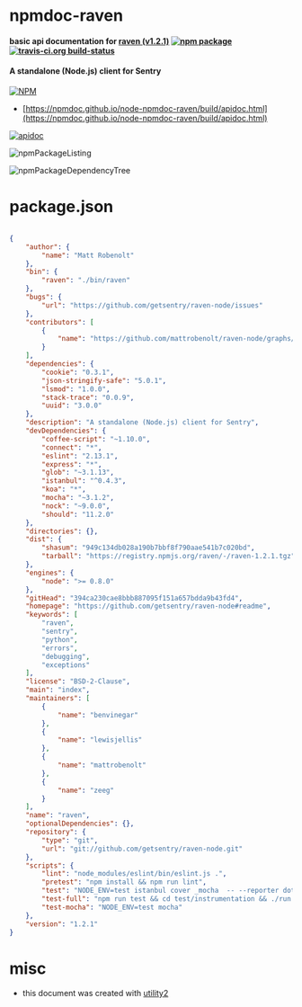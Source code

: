 # npmdoc-raven

#### basic api documentation for  [raven (v1.2.1)](https://github.com/getsentry/raven-node#readme)  [![npm package](https://img.shields.io/npm/v/npmdoc-raven.svg?style=flat-square)](https://www.npmjs.org/package/npmdoc-raven) [![travis-ci.org build-status](https://api.travis-ci.org/npmdoc/node-npmdoc-raven.svg)](https://travis-ci.org/npmdoc/node-npmdoc-raven)

#### A standalone (Node.js) client for Sentry

[![NPM](https://nodei.co/npm/raven.png?downloads=true&downloadRank=true&stars=true)](https://www.npmjs.com/package/raven)

- [https://npmdoc.github.io/node-npmdoc-raven/build/apidoc.html](https://npmdoc.github.io/node-npmdoc-raven/build/apidoc.html)

[![apidoc](https://npmdoc.github.io/node-npmdoc-raven/build/screenCapture.buildCi.browser.%252Ftmp%252Fbuild%252Fapidoc.html.png)](https://npmdoc.github.io/node-npmdoc-raven/build/apidoc.html)

![npmPackageListing](https://npmdoc.github.io/node-npmdoc-raven/build/screenCapture.npmPackageListing.svg)

![npmPackageDependencyTree](https://npmdoc.github.io/node-npmdoc-raven/build/screenCapture.npmPackageDependencyTree.svg)



# package.json

```json

{
    "author": {
        "name": "Matt Robenolt"
    },
    "bin": {
        "raven": "./bin/raven"
    },
    "bugs": {
        "url": "https://github.com/getsentry/raven-node/issues"
    },
    "contributors": [
        {
            "name": "https://github.com/mattrobenolt/raven-node/graphs/contributors"
        }
    ],
    "dependencies": {
        "cookie": "0.3.1",
        "json-stringify-safe": "5.0.1",
        "lsmod": "1.0.0",
        "stack-trace": "0.0.9",
        "uuid": "3.0.0"
    },
    "description": "A standalone (Node.js) client for Sentry",
    "devDependencies": {
        "coffee-script": "~1.10.0",
        "connect": "*",
        "eslint": "2.13.1",
        "express": "*",
        "glob": "~3.1.13",
        "istanbul": "^0.4.3",
        "koa": "*",
        "mocha": "~3.1.2",
        "nock": "~9.0.0",
        "should": "11.2.0"
    },
    "directories": {},
    "dist": {
        "shasum": "949c134db028a190b7bbf8f790aae541b7c020bd",
        "tarball": "https://registry.npmjs.org/raven/-/raven-1.2.1.tgz"
    },
    "engines": {
        "node": ">= 0.8.0"
    },
    "gitHead": "394ca230cae8bbb887095f151a657bdda9b43fd4",
    "homepage": "https://github.com/getsentry/raven-node#readme",
    "keywords": [
        "raven",
        "sentry",
        "python",
        "errors",
        "debugging",
        "exceptions"
    ],
    "license": "BSD-2-Clause",
    "main": "index",
    "maintainers": [
        {
            "name": "benvinegar"
        },
        {
            "name": "lewisjellis"
        },
        {
            "name": "mattrobenolt"
        },
        {
            "name": "zeeg"
        }
    ],
    "name": "raven",
    "optionalDependencies": {},
    "repository": {
        "type": "git",
        "url": "git://github.com/getsentry/raven-node.git"
    },
    "scripts": {
        "lint": "node_modules/eslint/bin/eslint.js .",
        "pretest": "npm install && npm run lint",
        "test": "NODE_ENV=test istanbul cover _mocha  -- --reporter dot && NODE_ENV=test node_modules/coffee-script/bin/coffee ./test/run.coffee",
        "test-full": "npm run test && cd test/instrumentation && ./run.sh",
        "test-mocha": "NODE_ENV=test mocha"
    },
    "version": "1.2.1"
}
```



# misc
- this document was created with [utility2](https://github.com/kaizhu256/node-utility2)
